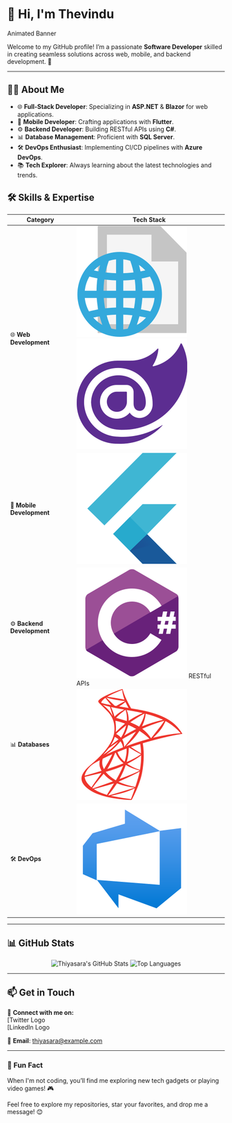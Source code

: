

# 👋 Hi, I'm **Thevindu**  
Animated Banner  

Welcome to my GitHub profile! I’m a passionate **Software Developer** skilled in creating seamless solutions across web, mobile, and backend development. 🚀  

---

## 🧑‍💻 **About Me**  

- 🌐 **Full-Stack Developer**: Specializing in **ASP.NET** & **Blazor** for web applications.  
- 📱 **Mobile Developer**: Crafting applications with **Flutter**.  
- ⚙️ **Backend Developer**: Building RESTful APIs using **C#**.  
- 📊 **Database Management**: Proficient with **SQL Server**.  
- 🛠️ **DevOps Enthusiast**: Implementing CI/CD pipelines with **Azure DevOps**.  
- 📚 **Tech Explorer**: Always learning about the latest technologies and trends.  

## 🛠️ **Skills & Expertise**  

| **Category**              | **Tech Stack**                                                                                                      |  
|---------------------------|---------------------------------------------------------------------------------------------------------------------|  
| 🌐 **Web Development**     | ![ASP.NET Logo](https://raw.githubusercontent.com/devicons/devicon/master/icons/aspnet/aspnet-original.svg) ![Blazor Logo](https://raw.githubusercontent.com/devicons/devicon/master/icons/blazor/blazor-original.svg) |  
| 📱 **Mobile Development**  | ![Flutter Logo](https://raw.githubusercontent.com/devicons/devicon/master/icons/flutter/flutter-original.svg)                                                |  
| ⚙️ **Backend Development** | ![C# Logo](https://raw.githubusercontent.com/devicons/devicon/master/icons/csharp/csharp-original.svg) RESTful APIs                                   |  
| 📊 **Databases**           | ![SQL Server Logo](https://raw.githubusercontent.com/devicons/devicon/master/icons/microsoftsqlserver/microsoftsqlserver-plain.svg)                               |  
| 🛠️ **DevOps**              | ![Azure DevOps Logo](https://raw.githubusercontent.com/devicons/devicon/master/icons/azuredevops/azuredevops-original.svg)                                      |  

---

## 📊 **GitHub Stats**  

<div align="center">  
  <img src="https://github-readme-stats.vercel.app/api?username=Thiyasara-github&show_icons=true&theme=radical" alt="Thiyasara's GitHub Stats" width="400" height="200" />  
  <img src="https://github-readme-stats.vercel.app/api/top-langs/?username=Thiyasara-github&layout=compact&theme=radical" alt="Top Languages" width="400" height="200" />  
</div>  

---

## 📫 **Get in Touch**  

🔗 **Connect with me on:**  
[Twitter Logo  
[LinkedIn Logo  

💌 **Email**: [thiyasara@example.com](mailto:thiyasara@example.com)  

---

### 🎯 Fun Fact  
When I'm not coding, you’ll find me exploring new tech gadgets or playing video games! 🎮  

Feel free to explore my repositories, star your favorites, and drop me a message! 😊  

